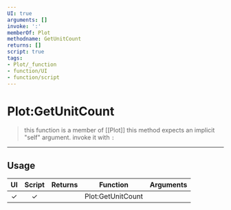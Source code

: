 ```yaml
---
UI: true
arguments: []
invoke: ':'
memberOf: Plot
methodname: GetUnitCount
returns: []
script: true
tags:
- Plot/_function
- function/UI
- function/script
---
```

# Plot:GetUnitCount
> this function is a member of [[Plot]]
> this method expects an implicit "self" argument. invoke it with `:`
-----
## Usage
|  UI | Script | Returns | Function | Arguments |
|:---:|:------:|-------:|:--------:|:---------|
|✓|✓||Plot:GetUnitCount||
